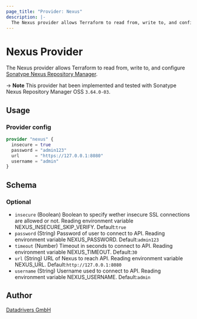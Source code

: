 ```yaml
---
page_title: "Provider: Nexus"
description: |-
  The Nexus provider allows Terraform to read from, write to, and configure Sonatype Nexus Repository Manager
---
```


# Nexus Provider

The Nexus provider allows Terraform to read from, write to, and configure [Sonatype Nexus Repository Manager](https://www.sonatype.com/product-nexus-repository).

-> **Note** This provider hat been implemented and tested with Sonatype Nexus Repository Manager OSS `3.64.0-03`.

## Usage

### Provider config

```terraform
provider "nexus" {
  insecure = true
  password = "admin123"
  url      = "https://127.0.0.1:8080"
  username = "admin"
}
```

<!-- schema generated by tfplugindocs -->
## Schema

### Optional

- `insecure` (Boolean) Boolean to specify wether insecure SSL connections are allowed or not. Reading environment variable NEXUS_INSECURE_SKIP_VERIFY. Default:`true`
- `password` (String) Password of user to connect to API. Reading environment variable NEXUS_PASSWORD. Default:`admin123`
- `timeout` (Number) Timeout in seconds to connect to API. Reading environment variable NEXUS_TIMEOUT. Default:`30`
- `url` (String) URL of Nexus to reach API. Reading environment variable NEXUS_URL. Default:`http://127.0.0.1:8080`
- `username` (String) Username used to connect to API. Reading environment variable NEXUS_USERNAME. Default:`admin`

## Author

[Datadrivers GmbH](https://www.datadrivers.de)
